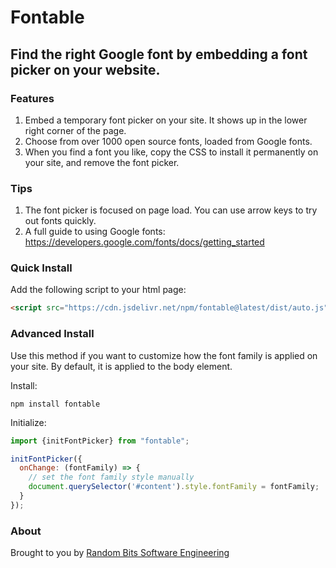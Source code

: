 # Fontable

## Find the right Google font by embedding a font picker on your website.

### Features

1. Embed a temporary font picker on your site. It shows up in the lower right corner of the page.
2. Choose from over 1000 open source fonts, loaded from Google fonts.
3. When you find a font you like, copy the CSS to install it permanently on your site, and remove the font picker.

### Tips

1. The font picker is focused on page load. You can use arrow keys to try out fonts quickly.
2. A full guide to using Google fonts: https://developers.google.com/fonts/docs/getting_started

### Quick Install

Add the following script to your html page:

```html
<script src="https://cdn.jsdelivr.net/npm/fontable@latest/dist/auto.js"></script>
```

### Advanced Install

Use this method if you want to customize how the font family is applied on your site. By default, it is applied to the body element.

Install:
```
npm install fontable
```

Initialize:
```js
import {initFontPicker} from "fontable";

initFontPicker({
  onChange: (fontFamily) => {
    // set the font family style manually
    document.querySelector('#content').style.fontFamily = fontFamily;
  }
});
```

### About

Brought to you by [Random Bits Software Engineering](https://randombits.dev)

